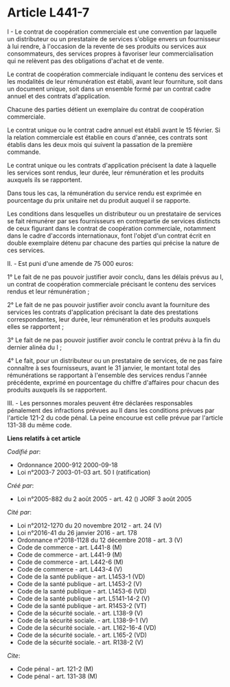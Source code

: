 # Article L441-7

I - Le contrat de coopération commerciale est une convention par laquelle un distributeur ou un prestataire de services
s'oblige envers un fournisseur à lui rendre, à l'occasion de la revente de ses produits ou services aux consommateurs, des
services propres à favoriser leur commercialisation qui ne relèvent pas des obligations d'achat et de vente.

Le contrat de coopération commerciale indiquant le contenu des services et les modalités de leur rémunération est établi,
avant leur fourniture, soit dans un document unique, soit dans un ensemble formé par un contrat cadre annuel et des contrats
d'application.

Chacune des parties détient un exemplaire du contrat de coopération commerciale.

Le contrat unique ou le contrat cadre annuel est établi avant le 15 février. Si la relation commerciale est établie en cours
d'année, ces contrats sont établis dans les deux mois qui suivent la passation de la première commande.

Le contrat unique ou les contrats d'application précisent la date à laquelle les services sont rendus, leur durée, leur
rémunération et les produits auxquels ils se rapportent.

Dans tous les cas, la rémunération du service rendu est exprimée en pourcentage du prix unitaire net du produit auquel il se
rapporte.

Les conditions dans lesquelles un distributeur ou un prestataire de services se fait rémunérer par ses fournisseurs en
contrepartie de services distincts de ceux figurant dans le contrat de coopération commerciale, notamment dans le cadre
d'accords internationaux, font l'objet d'un contrat écrit en double exemplaire détenu par chacune des parties qui précise la
nature de ces services.

II. - Est puni d'une amende de 75 000 euros:

1° Le fait de ne pas pouvoir justifier avoir conclu, dans les délais prévus au I, un contrat de coopération commerciale
précisant le contenu des services rendus et leur rémunération ;

2° Le fait de ne pas pouvoir justifier avoir conclu avant la fourniture des services les contrats d'application précisant la
date des prestations correspondantes, leur durée, leur rémunération et les produits auxquels elles se rapportent ;

3° Le fait de ne pas pouvoir justifier avoir conclu le contrat prévu à la fin du dernier alinéa du I ;

4° Le fait, pour un distributeur ou un prestataire de services, de ne pas faire connaître à ses fournisseurs, avant le 31
janvier, le montant total des rémunérations se rapportant à l'ensemble des services rendus l'année précédente, exprimé en
pourcentage du chiffre d'affaires pour chacun des produits auxquels ils se rapportent.

III. - Les personnes morales peuvent être déclarées responsables pénalement des infractions prévues au II dans les conditions
prévues par l'article 121-2 du code pénal. La peine encourue est celle prévue par l'article 131-38 du même code.

**Liens relatifs à cet article**

_Codifié par_:

  - Ordonnance 2000-912 2000-09-18
  - Loi n°2003-7 2003-01-03 art. 50 I (ratification)

_Créé par_:

  - Loi n°2005-882 du 2 août 2005 - art. 42 () JORF 3 août 2005

_Cité par_:

  - Loi n°2012-1270 du 20 novembre 2012 - art. 24 (V)
  - Loi n°2016-41 du 26 janvier 2016 - art. 178
  - Ordonnance n°2018-1128 du 12 décembre 2018 - art. 3 (V)
  - Code de commerce - art. L441-8 (M)
  - Code de commerce - art. L441-9 (M)
  - Code de commerce - art. L442-6 (M)
  - Code de commerce - art. L443-4 (V)
  - Code de la santé publique - art. L1453-1 (VD)
  - Code de la santé publique - art. L1453-2 (V)
  - Code de la santé publique - art. L1453-6 (VD)
  - Code de la santé publique - art. L5141-14-2 (V)
  - Code de la santé publique - art. R1453-2 (VT)
  - Code de la sécurité sociale. - art. L138-9 (V)
  - Code de la sécurité sociale. - art. L138-9-1 (V)
  - Code de la sécurité sociale. - art. L162-16-4 (VD)
  - Code de la sécurité sociale. - art. L165-2 (VD)
  - Code de la sécurité sociale. - art. R138-2 (V)

_Cite_:

  - Code pénal - art. 121-2 (M)
  - Code pénal - art. 131-38 (M)
